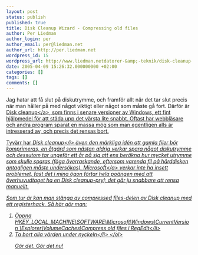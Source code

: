 ```yaml
---
layout: post
status: publish
published: true
title: Disk Cleanup Wizard - Compressing old files
author: Per Liedman
author_login: per
author_email: per@liedman.net
author_url: http://per.liedman.net
wordpress_id: 15
wordpress_url: http://www.liedman.netdatorer-&amp;-teknik/disk-cleanup-wizard---compressing-old-files/
date: 2005-04-09 15:26:32.000000000 +02:00
categories: []
tags: []
comments: []
---
```

Jag hatar att f&aring; slut p&aring; diskutrymme, och framf&ouml;r allt n&auml;r det tar slut precis n&auml;r man h&aring;ller p&aring; med n&aring;got viktigt eller n&aring;got som m&aring;ste g&aring; fort. D&auml;rf&ouml;r &auml;r <a href="http:&#47;&#47;support.microsoft.com&#47;default.aspx?scid=kb;en-us;310312">Disk cleanup<&#47;a>, som finns i senare versioner av Windows, ett fint hj&auml;lpmedel f&ouml;r att st&auml;da upp det v&auml;rsta lite snabbt. Oftast har webbl&auml;sare och andra program sparat en massa m&ouml;g som man egentligen alls &auml;r intresserad av, och precis det rensas bort.

Tyv&auml;rr har <i>Disk cleanup<&#47;i> &auml;ven den m&auml;rkliga id&eacute;n att gamla filer b&ouml;r komprimeras, en &aring;tg&auml;rd som n&auml;stan aldrig verkar spara n&aring;got diskutrymme och dessutom tar ungef&auml;r ett &aring;r p&aring; sig att ens ber&auml;kna hur mycket utrymme som skulle sparas (f&ouml;ga &ouml;verraskande, eftersom varenda fil p&aring; h&aring;rddisken antagligen m&aring;ste unders&ouml;kas). <a href="http:&#47;&#47;www.microsoft.com">Microsoft<&#47;a> verkar  inte ha insett problemet, fast det i mina &ouml;gon f&ouml;rtar hela po&auml;ngen med att &ouml;verhuvudtaget ha en Disk cleanup-pryl; det g&aring;r ju snabbare att rensa manuellt.

Som tur &auml;r kan man st&auml;nga av compressed files-delen av Disk cleanup med ett registerhack. S&aring; h&auml;r g&ouml;r man:
<ol>
<li>&Ouml;ppna HKEY_LOCAL_MACHINE\SOFTWARE\Microsoft\Windows\CurrentVersion \Explorer\VolumeCaches\Compress old files i RegEdit<&#47;li><li>Ta bort alla v&auml;rden under nyckeln<&#47;li>
<&#47;ol>

G&ouml;r det. G&ouml;r det nu!
